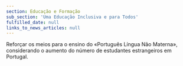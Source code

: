 ```yaml
---
section: Educação e Formação
sub_section: 'Uma Educação Inclusiva e para Todos'
fulfilled_date: null
links_to_news_articles: null
---
```


Reforçar os meios para o ensino do «Português Língua Não Materna», considerando o aumento do número de estudantes estrangeiros em Portugal.
